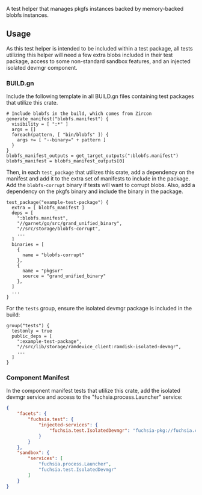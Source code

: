 
A test helper that manages pkgfs instances backed by memory-backed blobfs instances.

## Usage

As this test helper is intended to be included within a test package, all tests
utilizing this helper will need a few extra blobs included in their test
package, access to some non-standard sandbox features, and an injected isolated
devmgr component.

### BUILD.gn

Include the following template in all BUILD.gn files containing test packages
that utilize this crate.

```
# Include blobfs in the build, which comes from Zircon
generate_manifest("blobfs.manifest") {
  visibility = [ ":*" ]
  args = []
  foreach(pattern, [ "bin/blobfs" ]) {
    args += [ "--binary=" + pattern ]
  }
}
blobfs_manifest_outputs = get_target_outputs(":blobfs.manifest")
blobfs_manifest = blobfs_manifest_outputs[0]
```

Then, in each `test_package` that utilizes this crate, add a dependency on the
manifest and add it to the extra set of manifests to include in the package. Add
the `blobfs-corrupt` binary if tests will want to corrupt blobs. Also, add a
dependency on the pkgfs binary and include the binary in the package.

```
test_package("example-test-package") {
  extra = [ blobfs_manifest ]
  deps = [
    ":blobfs.manifest",
    "//garnet/go/src/grand_unified_binary",
    "//src/storage/blobfs-corrupt",
    ...
  ]
  binaries = [
    {
      name = "blobfs-corrupt"
    },
    {
      name = "pkgsvr"
      source = "grand_unified_binary"
    },
  ]
  ...
}
```

For the `tests` group, ensure the isolated devmgr package is included in the
build:

```
group("tests") {
  testonly = true
  public_deps = [
    ":example-test-package",
    "//src/lib/storage/ramdevice_client:ramdisk-isolated-devmgr",
    ...
  ]
}
```

### Component Manifest

In the component manifest tests that utilize this crate, add the isolated devmgr
service and access to the "fuchsia.process.Launcher" service:

```json
{
    "facets": {
        "fuchsia.test": {
            "injected-services": {
                "fuchsia.test.IsolatedDevmgr": "fuchsia-pkg://fuchsia.com/ramdisk-isolated-devmgr#meta/ramdisk-isolated-devmgr.cmx"
            }
        }
    },
    "sandbox": {
        "services": [
            "fuchsia.process.Launcher",
            "fuchsia.test.IsolatedDevmgr"
        ]
    }
}
```
